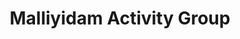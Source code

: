 ---
title: "Malliyidam Activity Group"
url: /thiruvananthapuram/malliyidam-activity-group/
shop: Allgemein
---